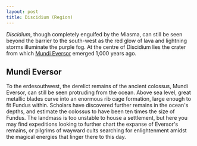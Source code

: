 ```yaml
---
layout: post
title: Discidium (Region)
---
```


*Discidium*, though completely engulfed by the Miasma, can still be seen beyond the barrier to the south-west as the red glow of lava and lightning storms illuminate the purple fog. At the centre of Discidium lies the crater from which [Mundi Eversor]() emerged 1,000 years ago.

## Mundi Eversor

To the erdesouthwest, the derelict remains of the ancient colossus, Mundi Eversor, can still be seen protruding from the ocean. Above sea level, great metallic blades curve into an enormous rib cage formation, large enough to fit Fundus within. Scholars have discovered further remains in the ocean's depths, and estimate the colossus to have been ten times the size of Fundus. The landmass is too unstable to house a settlement, but here you may find expeditions looking to further chart the expanse of Eversor's remains, or pilgrims of wayward cults searching for enlightenment amidst the magical energies that linger there to this day.
